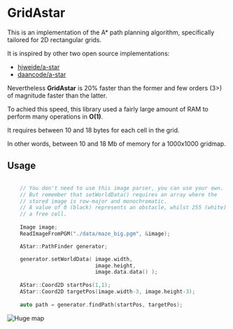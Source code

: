 # GridAstar

This is an implementation of the A* path planning algorithm, specifically tailored for
2D rectangular grids.

It is inspired by other two open source implementations:

- [hjweide/a-star](https://github.com/hjweide/a-star)
- [daancode/a-star](https://github.com/daancode/a-star)

Nevertheless __GridAstar__ is 20% faster than the former and few orders (3>) of magnitude
faster than the latter.

To achied this speed, this library used a fairly large amount of RAM to perform many
operations in __O(1)__.

It requires between 10 and 18 bytes for each cell in the grid.

In other words, between 10 and 18 Mb of memory for a 1000x1000 gridmap.

## Usage 

```c++

    // You don't need to use this image parser, you can use your own.
    // But remember that setWorldData() requires an array where the
    // stored image is row-major and monochromatic.
    // A value of 0 (black) represents an obstacle, whilst 255 (white)
    // a free cell.
    
    Image image;
    ReadImageFromPGM("./data/maze_big.pgm", &image);

    AStar::PathFinder generator;

    generator.setWorldData( image.width, 
                            image.height, 
                            image.data.data() );
                
    AStar::Coord2D startPos(1,1);
    AStar::Coord2D targetPos(image.width-3, image.height-3);  
               
    auto path = generator.findPath(startPos, targetPos);

```

![Huge map](./map_out_large.png)
